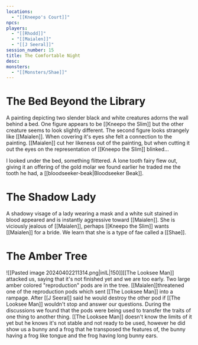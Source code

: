 ```yaml
---
locations:
  - "[[Kneepo's Court]]"
npcs: 
players:
  - "[[Rhodd]]"
  - "[[Maialen]]"
  - "[[J Seeral]]"
session_number: 15
title: The Comfortable Night
desc: 
monsters:
  - "[[Monsters/Shae]]"
---
```

# The Bed Beyond the Library
A painting depicting two slender black and white creatures adorns the wall behind a bed.  One figure appears to be [[Kneepo the Slim]] but the other creature seems to look slightly different.  The second figure looks strangely like [[Maialen]].  When covering it's eyes she felt a connection to the painting.  [[Maialen]] cut her likeness out of the painting, but when cutting it out the eyes on the representation of [[Kneepo the Slim]] blinked...

I looked under the bed, something flittered.  A lone tooth fairy flew out, giving it an offering of the gold molar we found earlier he traded me the tooth he had, a [[bloodseeker-beak|Bloodseeker Beak]].

# The Shadow Lady
A shadowy visage of a lady wearing a mask and a white suit stained in blood appeared and is instantly aggressive toward [[Maialen]].  She is viciously jealous of [[Maialen]], perhaps [[Kneepo the Slim]] wants [[Maialen]] for a bride.  We learn that she is a type of fae called a [[Shae]].

# The Amber Tree
![[Pasted image 20240402211314.png|inlL|150]][[The Looksee Man]] attacked us, saying that it's not finished yet and we are too early.  Two large amber colored "reproduction" pods are in the tree. [[Maialen]]threatened one of the reproduction pods which sent [[The Looksee Man]] into a rampage.  After [[J Seeral]] said he would destroy the other pod if [[The Looksee Man]] wouldn't stop and answer our questions.  During the discussions we found that the pods were being used to transfer the traits of one thing to another thing.  [[The Looksee Man]] doesn't know the limits of it yet but he knows it's not stable and not ready to be used, however he did show us a bunny and a frog that he transposed the features of, the bunny having a frog like tongue and the frog having long bunny ears.